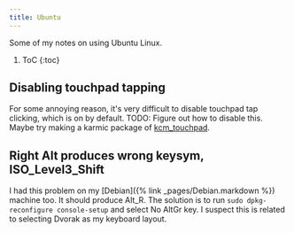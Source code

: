```yaml
---
title: Ubuntu
---
```

Some of my notes on using Ubuntu Linux.

1. ToC
{:toc}

## Disabling touchpad tapping

For some annoying reason, it's very difficult to disable touchpad tap clicking, which is on by
default. TODO: Figure out how to disable this. Maybe try making a karmic package of
[kcm_touchpad](https://www.linux-apps.com/p/1127859).

## Right Alt produces wrong keysym, ISO_Level3_Shift

I had this problem on my [Debian]({% link _pages/Debian.markdown %}) machine too. It should
produce Alt_R. The solution is to run `sudo dpkg-reconfigure console-setup` and select No AltGr
key. I suspect this is related to selecting Dvorak as my keyboard layout.
